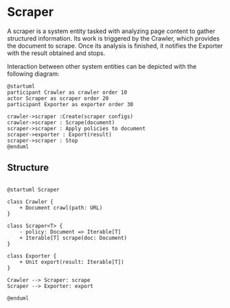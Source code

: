 # Scraper

A scraper is a system entity tasked with analyzing page content to gather structured information.
Its work is triggered by the Crawler, which provides the document to scrape. Once its analysis is finished, it notifies
the Exporter with the result obtained and stops.

Interaction between other system entities can be depicted with the following diagram:

```plantuml
@startuml
participant Crawler as crawler order 10
actor Scraper as scraper order 20
participant Exporter as exporter order 30

crawler->scraper :Create(scraper configs)
crawler->scraper : Scrape(document)
scraper->scraper : Apply policies to document
scraper->exporter : Export(result)
scraper->scraper : Stop
@enduml
```

## Structure

```plantuml

@startuml Scraper

class Crawler {
    + Document crawl(path: URL)
}

class Scraper<T> {
    - policy: Document => Iterable[T]
    + Iterable[T] scrape(doc: Document)
}

class Exporter {
    + Unit export(result: Iterable[T])
}

Crawler --> Scraper: scrape
Scraper --> Exporter: export

@enduml
```